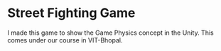# Street Fighting Game
 
I made this game to show the Game Physics concept in the Unity. 
This comes under our course in VIT-Bhopal.
